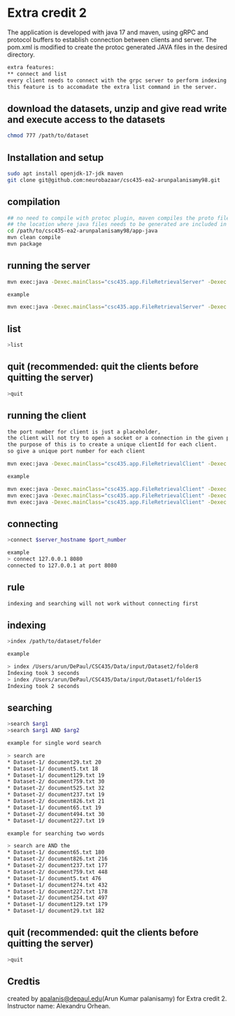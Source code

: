 
# Extra credit 2
The application is developed with java 17 and maven, using gRPC and protocol buffers to establish connection between clients and server. The pom.xml is modified to create the protoc generated JAVA files in the desired directory. 

```bash
extra features: 
** connect and list
every client needs to connect with the grpc server to perform indexing and search.
this feature is to accomadate the extra list command in the server. 

```

## download the datasets, unzip and give read write and execute access to the datasets


```bash
chmod 777 /path/to/dataset 
```

## Installation and setup

```bash
sudo apt install openjdk-17-jdk maven
git clone git@github.com:neurobazaar/csc435-ea2-arunpalanisamy98.git
```

## compilation 
```bash
## no need to compile with protoc plugin, maven compiles the proto files and generates java file. 
## the location where java files needs to be generated are included in pom.xml
cd /path/to/csc435-ea2-arunpalanisamy98/app-java
mvn clean compile
mvn package

```
## running the server 
```bash
mvn exec:java -Dexec.mainClass="csc435.app.FileRetrievalServer" -Dexec.args="$hostname $port_number"

example

mvn exec:java -Dexec.mainClass="csc435.app.FileRetrievalServer" -Dexec.args="localhost 8080"
```
## list
```bash
>list
```
## quit (recommended: quit the clients before quitting the server)
```bash
>quit
```


## running the client 
````bash
the port number for client is just a placeholder,
the client will not try to open a socket or a connection in the given port,
the purpose of this is to create a unique clientId for each client.
so give a unique port number for each client
````
```bash
mvn exec:java -Dexec.mainClass="csc435.app.FileRetrievalClient" -Dexec.args="$client_hostname $client_port_number"

example 

mvn exec:java -Dexec.mainClass="csc435.app.FileRetrievalClient" -Dexec.args="localhost 5050"
mvn exec:java -Dexec.mainClass="csc435.app.FileRetrievalClient" -Dexec.args="localhost 5051"
mvn exec:java -Dexec.mainClass="csc435.app.FileRetrievalClient" -Dexec.args="localhost 5052"
```
## connecting 
```bash
>connect $server_hostname $port_number

example
> connect 127.0.0.1 8080
connected to 127.0.0.1 at port 8080
```
## rule
```bash
indexing and searching will not work without connecting first
```
## indexing
```bash
>index /path/to/dataset/folder

example

> index /Users/arun/DePaul/CSC435/Data/input/Dataset2/folder8
Indexing took 3 seconds
> index /Users/arun/DePaul/CSC435/Data/input/Dataset1/folder15
Indexing took 2 seconds
```
## searching
```bash
>search $arg1
>search $arg1 AND $arg2

example for single word search

> search are
* Dataset-1/ document29.txt 20
* Dataset-1/ document5.txt 18
* Dataset-1/ document129.txt 19
* Dataset-2/ document759.txt 30
* Dataset-2/ document525.txt 32
* Dataset-2/ document237.txt 19
* Dataset-2/ document826.txt 21
* Dataset-1/ document65.txt 19
* Dataset-2/ document494.txt 30
* Dataset-1/ document227.txt 19

example for searching two words

> search are AND the
* Dataset-1/ document65.txt 180
* Dataset-2/ document826.txt 216
* Dataset-2/ document237.txt 177
* Dataset-2/ document759.txt 448
* Dataset-1/ document5.txt 476
* Dataset-1/ document274.txt 432
* Dataset-1/ document227.txt 178
* Dataset-2/ document254.txt 497
* Dataset-1/ document129.txt 179
* Dataset-1/ document29.txt 182


```
## quit (recommended: quit the clients before quitting the server)
```bash
>quit
```


## Credtis

created by apalanis@depaul.edu(Arun Kumar palanisamy) for Extra credit 2. Instructor name: Alexandru Orhean.


